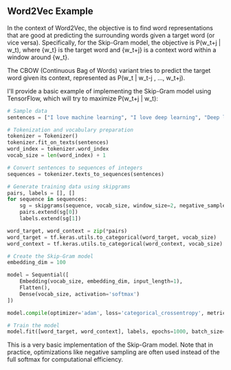 ## Word2Vec Example

In the context of Word2Vec, the objective is to find word representations that are good at predicting the surrounding words given a target word (or vice versa). Specifically, for the Skip-Gram model, the objective is P(w_t+j | w_t), where {w_t} is the target word and {w_t+j} is a context word within a window around {w_t}. 

The CBOW (Continuous Bag of Words) variant tries to predict the target word given its context, represented as P(w_t | w_t-j , ..., w_t+j).

I'll provide a basic example of implementing the Skip-Gram model using TensorFlow, which will try to maximize P(w_t+j | w_t):

```python
# Sample data
sentences = ["I love machine learning", "I love deep learning", "Deep learning loves me"]

# Tokenization and vocabulary preparation
tokenizer = Tokenizer()
tokenizer.fit_on_texts(sentences)
word_index = tokenizer.word_index
vocab_size = len(word_index) + 1

# Convert sentences to sequences of integers
sequences = tokenizer.texts_to_sequences(sentences)

# Generate training data using skipgrams
pairs, labels = [], []
for sequence in sequences:
    sg = skipgrams(sequence, vocab_size, window_size=2, negative_samples=0)
    pairs.extend(sg[0])
    labels.extend(sg[1])

word_target, word_context = zip(*pairs)
word_target = tf.keras.utils.to_categorical(word_target, vocab_size)
word_context = tf.keras.utils.to_categorical(word_context, vocab_size)

# Create the Skip-Gram model
embedding_dim = 100

model = Sequential([
    Embedding(vocab_size, embedding_dim, input_length=1),
    Flatten(),
    Dense(vocab_size, activation='softmax')
])

model.compile(optimizer='adam', loss='categorical_crossentropy', metrics=['accuracy'])

# Train the model
model.fit([word_target, word_context], labels, epochs=1000, batch_size=32)
```

This is a very basic implementation of the Skip-Gram model. Note that in practice, optimizations like negative sampling are often used instead of the full softmax for computational efficiency.